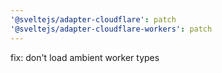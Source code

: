 ```yaml
---
'@sveltejs/adapter-cloudflare': patch
'@sveltejs/adapter-cloudflare-workers': patch
---
```


fix: don't load ambient worker types
